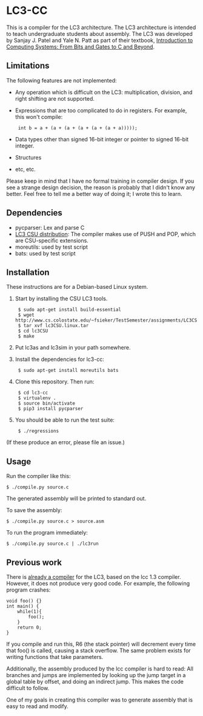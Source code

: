 # LC3-CC

This is a compiler for the LC3 architecture. The LC3 architecture is intended to teach undergraduate students about assembly. The LC3 was developed by Sanjay J. Patel and Yale N. Patt as part of their textbook, [Introduction to Computing Systems: From Bits and Gates to C and Beyond](https://www.amazon.com/dp/0072467509).

## Limitations

The following features are not implemented:

 * Any operation which is difficult on the LC3: multiplication, division, and right shifting are not supported.
 * Expressions that are too complicated to do in registers. For example, this won't compile:

        int b = a + (a + (a + (a + (a + (a + a)))));

 * Data types other than signed 16-bit integer or pointer to signed 16-bit integer.
 * Structures
 * etc, etc.

Please keep in mind that I have no formal training in compiler design. If you see a strange design decision, the reason is probably that I didn't know any better. Feel free to tell me a better way of doing it; I wrote this to learn.

## Dependencies

 * pycparser: Lex and parse C
 * [LC3 CSU distribution](http://www.cs.colostate.edu/~fsieker/TestSemester/assignments/LC3CSU/doc/index.html): The compiler makes use of PUSH and POP, which are CSU-specific extensions.
 * moreutils: used by test script
 * bats: used by test script

## Installation

These instructions are for a Debian-based Linux system.

1. Start by installing the CSU LC3 tools.

        $ sudo apt-get install build-essential
        $ wget http://www.cs.colostate.edu/~fsieker/TestSemester/assignments/LC3CSU/lc3CSU.linux.tar
        $ tar xvf lc3CSU.linux.tar
        $ cd lc3CSU
        $ make

2. Put lc3as and lc3sim in your path somewhere.  
3. Install the dependencies for lc3-cc:  

        $ sudo apt-get install moreutils bats

4. Clone this repository. Then run:

        $ cd lc3-cc
        $ virtualenv .
        $ source bin/activate
        $ pip3 install pycparser


5. You should be able to run the test suite:

        $ ./regressions

(If these produce an error, please file an issue.)

## Usage

Run the compiler like this:

    $ ./compile.py source.c

The generated assembly will be printed to standard out.

To save the assembly:

    $ ./compile.py source.c > source.asm

To run the program immediately:

    $ ./compile.py source.c | ./lc3run

## Previous work

There is [already a compiler](https://en.wikipedia.org/wiki/LC-3#C_and_the_LC-3) for the LC3, based on the lcc 1.3 compiler. However, it does not produce very good code. For example, the following program crashes:

    void foo() {}
    int main() {
        while(1){
            foo();
        }
        return 0;
    }

If you compile and run this, R6 (the stack pointer) will decrement every time that foo() is called, causing a stack overflow. The same problem exists for writing functions that take parameters.

Additionally, the assembly produced by the lcc compiler is hard to read: All branches and jumps are implemented by looking up the jump target in a global table by offset, and doing an indirect jump. This makes the code difficult to follow.

One of my goals in creating this compiler was to generate assembly that is easy to read and modify.
